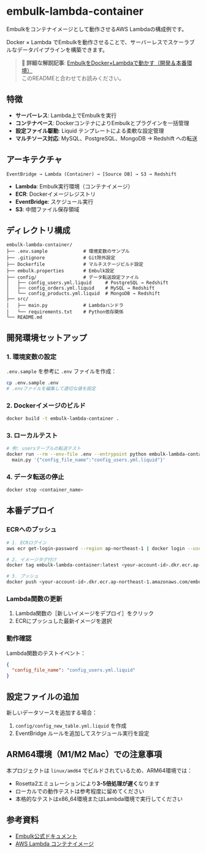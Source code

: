 # embulk-lambda-container

Embulkをコンテナイメージとして動作させるAWS Lambdaの構成例です。

Docker × Lambda でEmbulkを動作させることで、サーバーレスでスケーラブルなデータパイプラインを構築できます。

> **📝 詳細な解説記事**: [EmbulkをDocker×Lambdaで動かす（開発＆本番環境）](./article.md)  
> このREADMEと合わせてお読みください。

## 特徴

- **サーバーレス**: Lambda上でEmbulkを実行
- **コンテナベース**: DockerコンテナによりEmbulkとプラグインを一括管理
- **設定ファイル駆動**: Liquid テンプレートによる柔軟な設定管理
- **マルチソース対応**: MySQL、PostgreSQL、MongoDB → Redshift への転送

## アーキテクチャ

```
EventBridge → Lambda (Container) → [Source DB] → S3 → Redshift
```

- **Lambda**: Embulk実行環境（コンテナイメージ）
- **ECR**: Dockerイメージレジストリ
- **EventBridge**: スケジュール実行
- **S3**: 中間ファイル保存領域

## ディレクトリ構成

```
embulk-lambda-container/
├── .env.sample             # 環境変数のサンプル
├── .gitignore              # Git除外設定
├── Dockerfile              # マルチステージビルド設定
├── embulk.properties       # Embulk設定
├── config/                 # データ転送設定ファイル
│   ├── config_users.yml.liquid     # PostgreSQL → Redshift
│   ├── config_orders.yml.liquid    # MySQL → Redshift  
│   └── config_products.yml.liquid  # MongoDB → Redshift
├── src/
│   ├── main.py             # Lambdaハンドラ
│   └── requirements.txt    # Python依存関係
└── README.md
```

## 開発環境セットアップ

### 1. 環境変数の設定

`.env.sample` を参考に `.env` ファイルを作成：

```bash
cp .env.sample .env
# .envファイルを編集して適切な値を設定
```

### 2. Dockerイメージのビルド

```bash
docker build -t embulk-lambda-container .
```

### 3. ローカルテスト

```bash
# 例: usersテーブルの転送テスト
docker run --rm --env-file .env --entrypoint python embulk-lambda-container \
  main.py '{"config_file_name":"config_users.yml.liquid"}'
```

### 4. データ転送の停止

```bash
docker stop <container_name>
```

## 本番デプロイ

### ECRへのプッシュ

```bash
# 1. ECRログイン
aws ecr get-login-password --region ap-northeast-1 | docker login --username AWS --password-stdin <your-account-id>.dkr.ecr.ap-northeast-1.amazonaws.com

# 2. イメージタグ付け
docker tag embulk-lambda-container:latest <your-account-id>.dkr.ecr.ap-northeast-1.amazonaws.com/embulk-lambda-container:latest

# 3. プッシュ
docker push <your-account-id>.dkr.ecr.ap-northeast-1.amazonaws.com/embulk-lambda-container:latest
```

### Lambda関数の更新

1. Lambda関数の［新しいイメージをデプロイ］をクリック
2. ECRにプッシュした最新イメージを選択

### 動作確認

Lambda関数のテストイベント：

```json
{
  "config_file_name": "config_users.yml.liquid"
}
```

## 設定ファイルの追加

新しいデータソースを追加する場合：

1. `config/config_new_table.yml.liquid` を作成
2. EventBridge ルールを追加してスケジュール実行を設定

## ARM64環境（M1/M2 Mac）での注意事項

本プロジェクトは `linux/amd64` でビルドされているため、ARM64環境では：

- Rosetta2エミュレーションにより**3-5倍処理が遅く**なります
- ローカルでの動作テストは参考程度に留めてください
- 本格的なテストはx86_64環境またはLambda環境で実行してください

## 参考資料

- [Embulk公式ドキュメント](https://www.embulk.org/)
- [AWS Lambda コンテナイメージ](https://docs.aws.amazon.com/lambda/latest/dg/images-create.html)